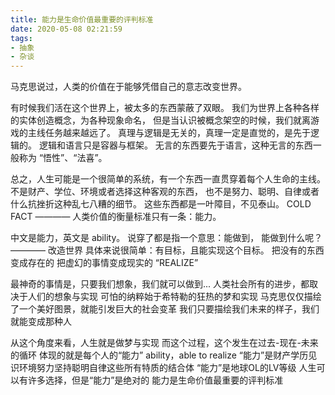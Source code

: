 ```yaml
---
title: 能力是生命价值最重要的评判标准
date: 2020-05-08 02:21:59
tags:
- 抽象
- 杂谈
---
```

马克思说过，人类的价值在于能够凭借自己的意志改变世界。

有时候我们活在这个世界上，被太多的东西蒙蔽了双眼。
我们为世界上各种各样的实体创造概念，为各种现象命名，
但是当认识被概念架空的时候，我们就离游戏的主线任务越来越远了。
真理与逻辑是无关的，真理一定是直觉的，是先于逻辑的。
逻辑和语言只是容器与框架。
无言的东西要先于语言，这种无言的东西一般称为 “悟性”、“法喜”。

总之，人生可能是一个很简单的系统，有一个东西一直贯穿着每个人生命的主线。
不是财产、学位、环境或者选择这种客观的东西，
也不是努力、聪明、自律或者什么抗挫折这种乱七八糟的细节。
这些东西都是一叶障目，不见泰山。
COLD FACT ———— 人类价值的衡量标准只有一条：能力。

中文是能力，英文是 ability。
说穿了都是指一个意思：能做到，
能做到什么呢？———— 改造世界
具体来说很简单：有目标，且能实现这个目标。
把没有的东西变成存在的
把虚幻的事情变成现实的
“REALIZE”

最神奇的事情是，只要我们想象，我们就可以做到...
人类社会所有的进步，都取决于人们的想象与实现
可怕的纳粹始于希特勒的狂热的梦和实现
马克思仅仅描绘了一个美好图景，就能引发巨大的社会变革
我们只要描绘我们未来的样子，我们就能变成那种人

从这个角度来看，人生就是做梦与实现
而这个过程，这个发生在过去-现在-未来的循环
体现的就是每个人的“能力”
ability，able to realize
“能力”是财产学历见识环境努力坚持聪明自律这些所有特质的结合体
“能力”是地球OL的LV等级
人生可以有许多选择，但是“能力”是绝对的
能力是生命价值最重要的评判标准
